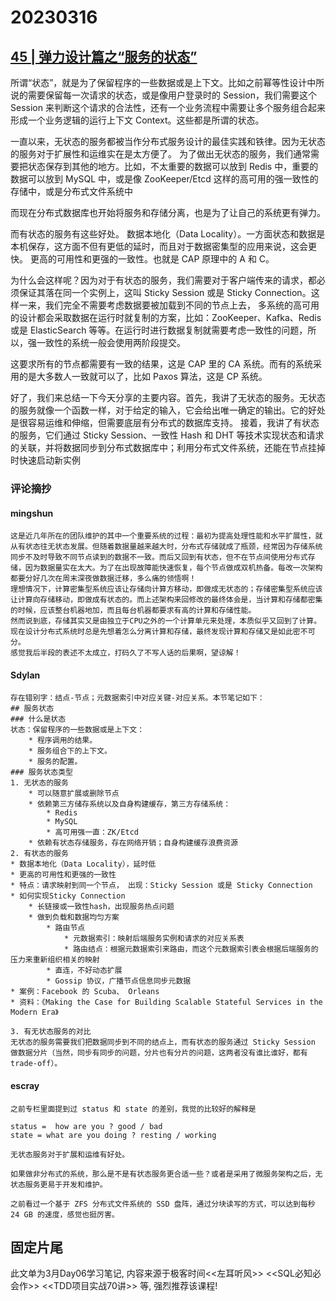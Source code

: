 # 20230316

## [45 | 弹力设计篇之“服务的状态”](https://time.geekbang.org/column/article/4086)

所谓“状态”，就是为了保留程序的一些数据或是上下文。比如之前幂等性设计中所说的需要保留每一次请求的状态，或是像用户登录时的 Session，我们需要这个 Session 来判断这个请求的合法性，还有一个业务流程中需要让多个服务组合起来形成一个业务逻辑的运行上下文 Context。这些都是所谓的状态。

一直以来，无状态的服务都被当作分布式服务设计的最佳实践和铁律。因为无状态的服务对于扩展性和运维实在是太方便了。
为了做出无状态的服务，我们通常需要把状态保存到其他的地方。比如，不太重要的数据可以放到 Redis 中，重要的数据可以放到 MySQL 中，或是像 ZooKeeper/Etcd 这样的高可用的强一致性的存储中，或是分布式文件系统中

而现在分布式数据库也开始将服务和存储分离，也是为了让自己的系统更有弹力。

而有状态的服务有这些好处。 数据本地化（Data Locality）。一方面状态和数据是本机保存，这方面不但有更低的延时，而且对于数据密集型的应用来说，这会更快。 更高的可用性和更强的一致性。也就是 CAP 原理中的 A 和 C。

为什么会这样呢？因为对于有状态的服务，我们需要对于客户端传来的请求，都必须保证其落在同一个实例上，这叫 Sticky Session 或是 Sticky Connection。这样一来，我们完全不需要考虑数据要被加载到不同的节点上去，
多系统的高可用的设计都会采取数据在运行时就复制的方案，比如：ZooKeeper、Kafka、Redis 或是 ElasticSearch 等等。在运行时进行数据复制就需要考虑一致性的问题，所以，强一致性的系统一般会使用两阶段提交。

这要求所有的节点都需要有一致的结果，这是 CAP 里的 CA 系统。而有的系统采用的是大多数人一致就可以了，比如 Paxos 算法，这是 CP 系统。

好了，我们来总结一下今天分享的主要内容。首先，我讲了无状态的服务。无状态的服务就像一个函数一样，对于给定的输入，它会给出唯一确定的输出。它的好处是很容易运维和伸缩，但需要底层有分布式的数据库支持。 接着，我讲了有状态的服务，它们通过 Sticky Session、一致性 Hash 和 DHT 等技术实现状态和请求的关联，并将数据同步到分布式数据库中；利用分布式文件系统，还能在节点挂掉时快速启动新实例

### 评论摘抄

#### mingshun

```
这是近几年所在的团队维护的其中一个重要系统的过程：最初为提高处理性能和水平扩展性，就从有状态往无状态发展。但随着数据量越来越大时，分布式存储就成了瓶颈，经常因为存储系统同步不及时导致不同节点读到的数据不一致。而后又回到有状态，但不在节点间使用分布式存储，因为数据量实在太大。为了在出现故障能快速恢复，每个节点做成双机热备。每改一次架构都要分好几次在周末深夜做数据迁移，多么痛的领悟啊！
理想情况下，计算密集型系统应该让存储向计算方移动，即做成无状态的；存储密集型系统应该让计算向存储移动，即做成有状态的。而上述架构来回修改的最终体会是，当计算和存储都密集的时候，应该整台机器地加，而且每台机器都要求有高的计算和存储性能。
然而说到底，存储其实又是由独立于CPU之外的一个计算单元来处理，本质似乎又回到了计算。现在设计分布式系统时总是先想着怎么分离计算和存储，最终发现计算和存储又是如此密不可分。
感觉我后半段的表述不太成立，打码久了不写人话的后果啊，望谅解！
```

#### Sdylan

```
存在错别字：结点-节点；元数据索引中对应关键-对应关系。本节笔记如下：
## 服务状态
### 什么是状态
状态：保留程序的一些数据或是上下文：
	* 程序调用的结果。
	* 服务组合下的上下文。
	* 服务的配置。
### 服务状态类型
1. 无状态的服务
	* 可以随意扩展或删除节点
	* 依赖第三方储存系统以及自身构建缓存，第三方存储系统：
		* Redis
		* MySQL
		* 高可用强一直：ZK/Etcd
	* 依赖有状态存储服务，存在网络开销；自身构建缓存浪费资源
2. 有状态的服务
* 数据本地化（Data Locality），延时低
* 更高的可用性和更强的一致性
* 特点：请求映射到同一个节点， 出现：Sticky Session 或是 Sticky Connection
* 如何实现Sticky Connection
	* 长链接或一致性hash，出现服务热点问题
	* 做到负载和数据均匀方案
		* 路由节点
			* 元数据索引：映射后端服务实例和请求的对应关系表
			* 路由结点：根据元数据索引来路由，而这个元数据索引表会根据后端服务的压力来重新组织相关的映射
		* 直连，不好动态扩展
		* Gossip 协议，广播节点信息同步元数据
* 案例：Facebook 的 Scuba、 Orleans
* 资料：《Making the Case for Building Scalable Stateful Services in the Modern Era》

3. 有无状态服务的对比
无状态的服务需要我们把数据同步到不同的结点上，而有状态的服务通过 Sticky Session 做数据分片（当然，同步有同步的问题，分片也有分片的问题，这两者没有谁比谁好，都有 trade-off）。
```


#### escray

```
之前专栏里面提到过 status 和 state 的差别，我觉的比较好的解释是

status =  how are you ? good / bad
state = what are you doing ? resting / working

无状态服务对于扩展和运维有好处。

如果做非分布式的系统，那么是不是有状态服务更合适一些？或者是采用了微服务架构之后，无状态服务更易于开发和维护。

之前看过一个基于 ZFS 分布式文件系统的 SSD 盘阵，通过分块读写的方式，可以达到每秒 24 GB 的速度，感觉也挺厉害。
```

## 固定片尾

此文单为3月Day06学习笔记, 内容来源于极客时间<<左耳听风>> <<SQL必知必会作>> <<TDD项目实战70讲>> 等, 强烈推荐该课程!